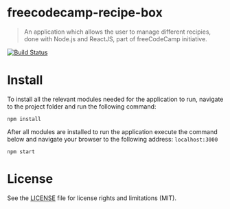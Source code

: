 # freecodecamp-recipe-box
> An application which allows the user to manage different recipies, done with Node.js and ReactJS, part of freeCodeCamp initiative.

[![Build Status](https://travis-ci.org/hristo-tanev/freecodecamp-recipe-box.svg?branch=master)](https://travis-ci.org/hristo-tanev/freecodecamp-recipe-box)

# Install
To install all the relevant modules needed for the application to run, navigate to the project folder and run the following command:
```
npm install
```
After all modules are installed to run the application execute the command below and navigate your browser to the following address: ```localhost:3000```
```
npm start
```

# License
See the [LICENSE](https://github.com/hristo-tanev/freecodecamp-recipe-box/LICENSE) file for license rights and limitations (MIT).
